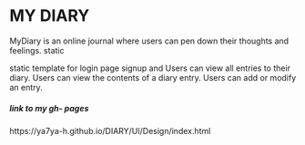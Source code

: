 <h1>MY DIARY</h1>
MyDiary is an online journal where users can pen down their thoughts and feelings.
static

<p>static template for login page signup and Users can view all entries to their diary.
Users can view the contents of a diary entry.
Users can add or modify an entry.
</p>

<h5>link to my gh- pages</h5> https://ya7ya-h.github.io/DIARY/UI/Design/index.html
